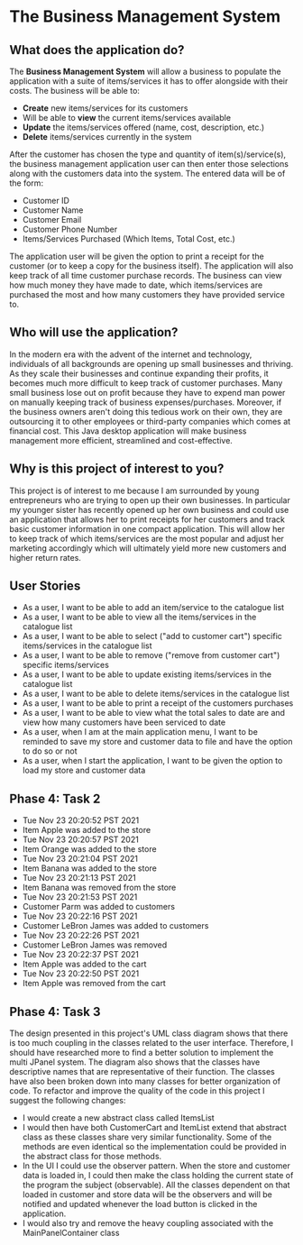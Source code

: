 # The Business Management System

## What does the application do?

The **Business Management System** will allow a business to populate the application with a suite of items/services it has to offer alongside with their costs. The business will be able to:
- **Create** new items/services for its customers
- Will be able to **view** the current items/services available
- **Update** the items/services offered (name, cost, description, etc.)
- **Delete** items/services currently in the system

After the customer has chosen the type and quantity of item(s)/service(s), the business management application user can then enter those selections along with the customers data into the system. The entered data will be of the form:
- Customer ID
- Customer Name
- Customer Email
- Customer Phone Number
- Items/Services Purchased (Which Items, Total Cost, etc.)

The application user will be given the option to print a receipt for the customer (or to keep a copy for the business itself).
The application will also keep track of all time customer purchase records. The business can view how much money they have made to date, which items/services are purchased the most and how many customers they have provided service to.

## Who will use the application?
In the modern era with the advent of the internet and technology, individuals of all backgrounds are opening up small businesses and thriving. As they scale their businesses and continue expanding their profits, it becomes much more difficult to keep track of customer purchases. Many small business lose out on profit because they have to expend man power on manually keeping track of business expenses/purchases. Moreover, if the business owners aren't doing this tedious work on their own, they are outsourcing it to other employees or third-party companies which comes at financial cost. This Java desktop application will make business management more efficient, streamlined and cost-effective.

## Why is this project of interest to you?
This project is of interest to me because I am surrounded by young entrepreneurs who are trying to open up their own businesses. In particular my younger sister has recently opened up her own business and could use an application that allows her to print receipts for her customers and track basic customer information in one compact application. This will allow her to keep track of which items/services are the most popular and adjust her marketing accordingly which will ultimately yield more new customers and higher return rates.

## User Stories
- As a user, I want to be able to add an item/service to the catalogue list
- As a user, I want to be able to view all the items/services in the catalogue list
- As a user, I want to be able to select ("add to customer cart") specific items/services in the catalogue list
- As a user, I want to be able to remove ("remove from customer cart") specific items/services
- As a user, I want to be able to update existing items/services in the catalogue list
- As a user, I want to be able to delete items/services in the catalogue list
- As a user, I want to be able to print a receipt of the customers purchases
- As a user, I want to be able to view what the total sales to date are and view how many customers have been serviced to date
- As a user, when I am at the main application menu, I want to be reminded to save my store and customer data to file and have the option to do so or not
- As a user, when I start the application, I want to be given the option to load my store and customer data

## Phase 4: Task 2
- Tue Nov 23 20:20:52 PST 2021
- Item Apple was added to the store
- Tue Nov 23 20:20:57 PST 2021
- Item Orange was added to the store
- Tue Nov 23 20:21:04 PST 2021
- Item Banana was added to the store
- Tue Nov 23 20:21:13 PST 2021
- Item Banana was removed from the store
- Tue Nov 23 20:21:53 PST 2021
- Customer Parm was added to customers
- Tue Nov 23 20:22:16 PST 2021
- Customer LeBron James was added to customers
- Tue Nov 23 20:22:26 PST 2021
- Customer LeBron James was removed
- Tue Nov 23 20:22:37 PST 2021
- Item Apple was added to the cart
- Tue Nov 23 20:22:50 PST 2021
- Item Apple was removed from the cart

## Phase 4: Task 3
The design presented in this project's UML class diagram 
shows that there is too much coupling in the classes related
to the user interface. Therefore, I should have researched more
to find a better solution to implement the multi JPanel system. The 
diagram also shows that the classes have descriptive names that are representative
of their function. The classes have also been broken down into many classes 
for better organization of code. To refactor and improve the quality of the code in this
project I suggest the following changes:

- I would create a new abstract class called ItemsList
- I would then have both CustomerCart and ItemList extend that abstract class as these classes share very similar functionality. Some of the methods are even identical so the implementation could be provided in the abstract class for those methods.
- In the UI I could use the observer pattern. When the store and customer data is loaded in, I could then make the class holding the current state of the program the subject (observable). All the classes dependent on that loaded in customer and store data will be the observers and will be notified and updated whenever the load button is clicked in the application.
- I would also try and remove the heavy coupling associated with the MainPanelContainer class 